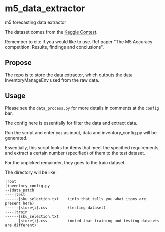 # m5_data_extractor
m5 forecasting data extractor

The dataset comes from the [Kaggle Contest](https://www.kaggle.com/c/m5-forecasting-accuracy).

Remember to cite if you would like to use. Ref paper  "The M5 Accuracy competition: Results, findings and conclusions".

## Propose

The repo is to store the data extractor, which outputs the data InventoryManageEnv used from the raw data.

## Usage

Please see the `data_process.py` for more details in comments at the `config` bar.

The config here is essentially for filter the data and extract data.

Run the script and enter `yes` as input, data and inventory_config.py will be generated.

Essentially, this script looks for items that meet the specified requirements, and extract a certain number (specified) of them to the test dataset.

For the unpicked remainder, they goes to the train dataset.

The directory will be like:

```directory
|root
|inventory_config.py
--|data_patch
----|test
------|sku_selection.txt    (info that tells you what items are present here)
------|store{i}.csv         (testing dataset)
----|train
------|sku_selection.txt
------|store{i}.csv         (noted that training and testing datasets are different)
```